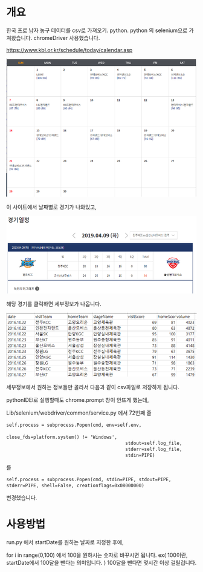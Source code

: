 
# 개요
한국 프로 남자 농구 데이터를 csv로 가져오기. python.
python 의 selenium으로 가져왔습니다. chromeDriver 사용했습니다. 

https://www.kbl.or.kr/schedule/today/calendar.asp

![calender](./image/calender.PNG)

이 사이트에서 날짜별로 경기가 나와있고, 

![detail](./image/detail.PNG)

해당 경기를 클릭하면 세부정보가 나옵니다.

![dataColumn](./image/dataColumn.PNG)

세부정보에서 원하는 정보들만 골라서 다음과 같이 csv파일로 저장하게 됩니다. 


pythonIDEl로 실행할때도 chrome.prompt 창이 안뜨게 했는데, 

Lib/selenium/webdriver/common/service.py 에서 72번째 줄


```
self.process = subprocess.Popen(cmd, env=self.env,
                                            close_fds=platform.system() != 'Windows',
                                            stdout=self.log_file,
                                            stderr=self.log_file,
                                            stdin=PIPE) 
```

를 

```
self.process = subprocess.Popen(cmd, stdin=PIPE, stdout=PIPE, stderr=PIPE, shell=False, creationflags=0x08000000)
``` 

변경했습니다.


# 사용방법
run.py 에서 startDate를 원하는 날짜로 지정한 후에,

for i in range(0,100) 에서 100을 원하시는 숫자로 바꾸시면 됩니다.
ex( 100이란, startDate에서 100달을 뺀다는 의미입니다. ) 
100달을 뺀다면 몇시간 이상 걸릴겁니다. 
